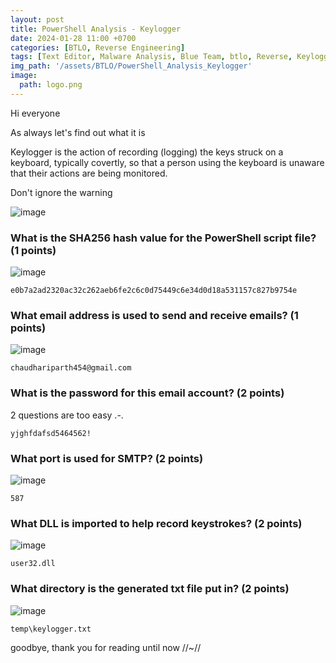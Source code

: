 ```yaml
--- 
layout: post
title: PowerShell Analysis - Keylogger
date: 2024-01-28 11:00 +0700
categories: [BTLO, Reverse Engineering]
tags: [Text Editor, Malware Analysis, Blue Team, btlo, Reverse, Keylogger]     # TAG names should always be lowercase
img_path: '/assets/BTLO/PowerShell_Analysis_Keylogger'
image: 
  path: logo.png
--- 
```


Hi everyone 

As always let's find out what it is

Keylogger is the action of recording (logging) the keys struck on a keyboard, typically covertly, so that a person using the keyboard is unaware that their actions are being monitored.

Don't ignore the warning

![image](https://github.com/zs0b/zs0b.github.io/assets/118095276/06317f67-d707-4f28-9601-eeada1c44b6a)

### What is the SHA256 hash value for the PowerShell script file? (1 points)

![image](https://github.com/zs0b/zs0b.github.io/assets/118095276/1265db34-ca1d-4a1c-985d-3788d34632e3)

`e0b7a2ad2320ac32c262aeb6fe2c6c0d75449c6e34d0d18a531157c827b9754e`

### What email address is used to send and receive emails? (1 points)

![image](https://github.com/zs0b/zs0b.github.io/assets/118095276/5d792741-c4f3-4ef0-9b99-7ab7513a7d93)

`chaudhariparth454@gmail.com`

### What is the password for this email account? (2 points)

2 questions are too easy .-.

`yjghfdafsd5464562!`

### What port is used for SMTP? (2 points)

![image](https://github.com/zs0b/zs0b.github.io/assets/118095276/4797a940-42f9-4489-bad3-306d4003ec25)

`587`

### What DLL is imported to help record keystrokes? (2 points)

![image](https://github.com/zs0b/zs0b.github.io/assets/118095276/5a002b9e-536f-4380-8243-1376daf45fb9)

`user32.dll`

### What directory is the generated txt file put in? (2 points)

![image](https://github.com/zs0b/zs0b.github.io/assets/118095276/4d57a1cf-9639-4f4f-bbbf-f0334d3691ab)

`temp\keylogger.txt` 

goodbye, thank you for reading until now //~//

